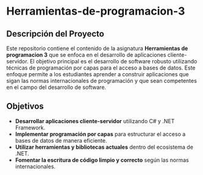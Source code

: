 # Herramientas-de-programacion-3

## Descripción del Proyecto

Este repositorio contiene el contenido de la asignatura **Herramientas de programacion 3** que se enfoca en el desarrollo de aplicaciones cliente-servidor. El objetivo principal es el desarrollo de software robusto utilizando técnicas de programación por capas para el acceso a bases de datos. Este enfoque permite a los estudiantes aprender a construir aplicaciones que sigan las normas internacionales de programación y que sean competentes en el campo del desarrollo de software.

## Objetivos

- **Desarrollar aplicaciones cliente-servidor** utilizando C# y .NET Framework.
- **Implementar programación por capas** para estructurar el acceso a bases de datos de manera eficiente.
- **Utilizar herramientas y bibliotecas actuales** dentro del ecosistema de .NET.
- **Fomentar la escritura de código limpio y correcto** según las normas internacionales.